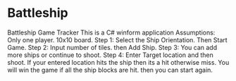 # Battleship
Battleship Game Tracker
This is a C# winform application
Assumptions: Only one player. 10x10 board.
Step 1: Select the Ship Orientation. Then Start Game.
Step 2: Input number of tiles. then Add Ship.
Step 3: You can add more ships or continue to shoot.
Step 4: Enter Target location and then shoot. If your entered location hits the ship then its a hit otherwise miss.
You will win the game if all the ship blocks are hit.
then you can start again.
